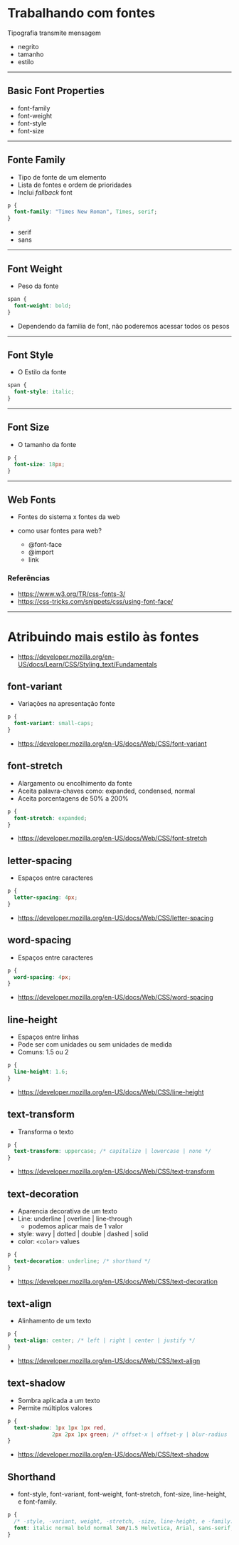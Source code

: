 # Trabalhando com fontes

Tipografia transmite mensagem

  - negrito
  - tamanho
  - estilo

--------------------------------------------------------------------------------

## Basic Font Properties

* font-family
* font-weight
* font-style
* font-size

--------------------------------------------------------------------------------

## Fonte Family

* Tipo de fonte de um elemento
* Lista de fontes e ordem de prioridades
* Inclui *fallback* font

```css
p {
  font-family: "Times New Roman", Times, serif;
}
```

  - serif
  - sans

--------------------------------------------------------------------------------

## Font Weight

* Peso da fonte

```css
span {
  font-weight: bold;
}
```

* Dependendo da familia de font, não poderemos acessar todos os pesos

--------------------------------------------------------------------------------

## Font Style

* O Estilo da fonte

```css
span { 
  font-style: italic;
}
```

--------------------------------------------------------------------------------

## Font Size

* O tamanho da fonte

```css
p {
  font-size: 18px;
}
```

--------------------------------------------------------------------------------

## Web Fonts

- Fontes do sistema x fontes da web
- como usar fontes para web?

  * @font-face
  * @import
  * link


### Referências

* https://www.w3.org/TR/css-fonts-3/
* https://css-tricks.com/snippets/css/using-font-face/

--------------------------------------------------------------------------------

# Atribuindo mais estilo às fontes

* https://developer.mozilla.org/en-US/docs/Learn/CSS/Styling_text/Fundamentals

## font-variant

* Variações na apresentação fonte

```css
p {
  font-variant: small-caps;
}
```

* https://developer.mozilla.org/en-US/docs/Web/CSS/font-variant

## font-stretch

* Alargamento ou encolhimento da fonte
* Aceita palavra-chaves como: expanded, condensed, normal
* Aceita porcentagens de 50% a 200%

```css
p {
  font-stretch: expanded;
}
```

* https://developer.mozilla.org/en-US/docs/Web/CSS/font-stretch

## letter-spacing

* Espaços entre caracteres

```css
p {
  letter-spacing: 4px;
}
```
* https://developer.mozilla.org/en-US/docs/Web/CSS/letter-spacing

## word-spacing

* Espaços entre caracteres

```css
p {
  word-spacing: 4px;
}
```

* https://developer.mozilla.org/en-US/docs/Web/CSS/word-spacing

## line-height

* Espaços entre linhas
* Pode ser com unidades ou sem unidades de medida
* Comuns: 1.5 ou 2

```css
p {
  line-height: 1.6;
}
``` 

* https://developer.mozilla.org/en-US/docs/Web/CSS/line-height

## text-transform

* Transforma o texto

```css
p {
  text-transform: uppercase; /* capitalize | lowercase | none */
}
``` 

* https://developer.mozilla.org/en-US/docs/Web/CSS/text-transform

## text-decoration

* Aparencia decorativa de um texto
* Line: underline | overline | line-through
  * podemos aplicar mais de 1 valor
* style: wavy | dotted | double | dashed | solid
* color: `<color>` values

```css
p {
  text-decoration: underline; /* shorthand */
}
```

* https://developer.mozilla.org/en-US/docs/Web/CSS/text-decoration

## text-align

* Alinhamento de um texto

```css
p {
  text-align: center; /* left | right | center | justify */
}
```

* https://developer.mozilla.org/en-US/docs/Web/CSS/text-align

## text-shadow

* Sombra aplicada a um texto
* Permite múltiplos valores 

```css
p {
  text-shadow: 1px 1px 1px red,
              2px 2px 1px green; /* offset-x | offset-y | blur-radius | color */
}
```

* https://developer.mozilla.org/en-US/docs/Web/CSS/text-shadow 

## Shorthand

* font-style, font-variant, font-weight, font-stretch, font-size, line-height, e font-family.

```css
p {
  /* -style, -variant, weight, -stretch, -size, line-height, e -family. */
  font: italic normal bold normal 3em/1.5 Helvetica, Arial, sans-serif;
}
```